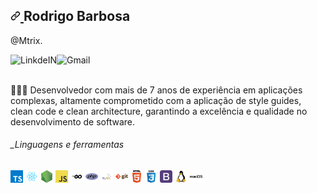 <article class="markdown-body entry-content container-lg f5" itemprop="text">
    <h1>
        <a id="user-content-rodrigo-barbosa" class="anchor" aria-hidden="true" href="#rodrigo-barbosa">
            <svg class="octicon octicon-link" viewBox="0 0 16 16" version="1.1" width="16" height="16" aria-hidden="true">
                <path
                    fill-rule="evenodd"
                    d="M7.775 3.275a.75.75 0 001.06 1.06l1.25-1.25a2 2 0 112.83 2.83l-2.5 2.5a2 2 0 01-2.83 0 .75.75 0 00-1.06 1.06 3.5 3.5 0 004.95 0l2.5-2.5a3.5 3.5 0 00-4.95-4.95l-1.25 1.25zm-4.69 9.64a2 2 0 010-2.83l2.5-2.5a2 2 0 012.83 0 .75.75 0 001.06-1.06 3.5 3.5 0 00-4.95 0l-2.5 2.5a3.5 3.5 0 004.95 4.95l1.25-1.25a.75.75 0 00-1.06-1.06l-1.25 1.25a2 2 0 01-2.83 0z">
                </path>
            </svg>
        </a>
        <font style="vertical-align: inherit;">
            <font style="vertical-align: inherit;">
                Rodrigo Barbosa
            </font>
        </font>
    </h1>
    <p>
        <font style="vertical-align: inherit;">
            <font style="vertical-align: inherit;">
                @Mtrix.
            </font>
        </font>
    </p>
    <p>
        <a target="_blank" href="https://www.linkedin.com/in/rodrigo-barbosa-7a1429157/">
            <img align="left" alt="LinkdeIN" src="https://img.shields.io/badge/-Linkedin-007ec6?logo=linkedin&logoColor=white&style=flat" />
        </a>
        <a target="_blank" href="mailto:rodrigobarbosa.dev@outlook.com">
            <img align="left" alt="Gmail" src="https://img.shields.io/badge/-Gmail-c14438?logo=gmail&logoColor=white&style=flat" />
        </a>
        <!-- 
            <a target="_blank" href="https://www.linkedin.com/in/rodrigo-barbosa-7a1429157/">
                <img align="left" alt="LinkdeIN" width="22px" src="https://cdn.worldvectorlogo.com/logos/linkedin-icon-2.svg" />
            </a>
            <a target="_blank" href="mailto:rodrigobarbosa.dev@outlook.com">
                <img align="left" alt="Gmail" height="21px" width="25px" src="https://cdn.worldvectorlogo.com/logos/gmail-icon-2.svg" />
            </a>
        -->
    </p>
    <br/>
    <br/>
    <p>
        <font style="vertical-align: inherit;">
            <font style="vertical-align: inherit;">🧑🏽‍💻 Desenvolvedor com mais de 7 anos de experiência em aplicações complexas, altamente comprometido com a aplicação de style guides, clean code e clean architecture, garantindo a excelência e qualidade no desenvolvimento de software.</font>
            <br/>
        </font>
    </p>
    <h6>
        <font style="vertical-align: inherit;">
            <font style="vertical-align: inherit;">
                _Linguagens e ferramentas
            </font>
        </font>
    </h6>
    <p>
        <code><img height="20" src="https://raw.githubusercontent.com/github/explore/80688e429a7d4ef2fca1e82350fe8e3517d3494d/topics/typescript/typescript.png"></code>
        <code><img height="20" src="https://raw.githubusercontent.com/github/explore/80688e429a7d4ef2fca1e82350fe8e3517d3494d/topics/react/react.png"></code>
        <code><img height="20" src="https://raw.githubusercontent.com/github/explore/80688e429a7d4ef2fca1e82350fe8e3517d3494d/topics/nodejs/nodejs.png"></code>
        <code><img height="20" src="https://raw.githubusercontent.com/github/explore/80688e429a7d4ef2fca1e82350fe8e3517d3494d/topics/javascript/javascript.png"></code>
        <code><img height="20" src="https://raw.githubusercontent.com/github/explore/80688e429a7d4ef2fca1e82350fe8e3517d3494d/topics/go/go.png"></code>
        <code><img height="20" src="https://raw.githubusercontent.com/github/explore/80688e429a7d4ef2fca1e82350fe8e3517d3494d/topics/php/php.png"></code>
        <code><img height="20" src="https://raw.githubusercontent.com/github/explore/80688e429a7d4ef2fca1e82350fe8e3517d3494d/topics/mysql/mysql.png"></code>
        <code><img height="20" src="https://raw.githubusercontent.com/github/explore/80688e429a7d4ef2fca1e82350fe8e3517d3494d/topics/git/git.png"></code>
        <code><img height="20" src="https://raw.githubusercontent.com/github/explore/80688e429a7d4ef2fca1e82350fe8e3517d3494d/topics/html/html.png"></code>
        <code><img height="20" src="https://raw.githubusercontent.com/github/explore/80688e429a7d4ef2fca1e82350fe8e3517d3494d/topics/css/css.png"></code> 
        <code><img height="20" src="https://raw.githubusercontent.com/github/explore/80688e429a7d4ef2fca1e82350fe8e3517d3494d/topics/bootstrap/bootstrap.png"></code>
        <code><img height="20" src="https://raw.githubusercontent.com/github/explore/80688e429a7d4ef2fca1e82350fe8e3517d3494d/topics/linux/linux.png"></code>
        <code><img height="20" src="https://raw.githubusercontent.com/github/explore/80688e429a7d4ef2fca1e82350fe8e3517d3494d/topics/macos/macos.png"></code>
    </p>
</article>
